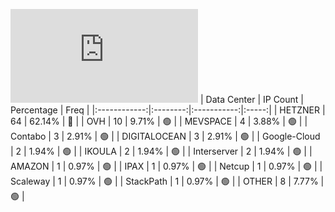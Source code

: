 ![Diagramm](https://github.com/obajay/StateSync-snapshots/blob/main/Projects/Gitopia/1/README.md)
| Data Center | IP Count | Percentage | Freq |
|:------------:|:--------:|:-----------:|:-----:|
| HETZNER | 64 | 62.14% | 🔴 |
| OVH | 10 | 9.71% | 🟢 |
| MEVSPACE | 4 | 3.88% | 🟢 |
| Contabo | 3 | 2.91% | 🟢 |
| DIGITALOCEAN | 3 | 2.91% | 🟢 |
| Google-Cloud | 2 | 1.94% | 🟢 |
| IKOULA | 2 | 1.94% | 🟢 |
| Interserver | 2 | 1.94% | 🟢 |
| AMAZON | 1 | 0.97% | 🟢 |
| IPAX | 1 | 0.97% | 🟢 |
| Netcup | 1 | 0.97% | 🟢 |
| Scaleway | 1 | 0.97% | 🟢 |
| StackPath | 1 | 0.97% | 🟢 |
| OTHER | 8 | 7.77% | 🟢 |